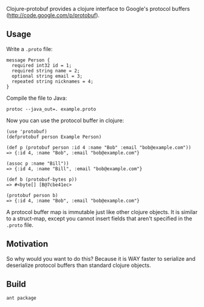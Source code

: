 Clojure-protobuf provides a clojure interface to Google's protocol buffers (http://code.google.com/p/protobuf).

## Usage

Write a `.proto` file:

    message Person {
      required int32 id = 1;
      required string name = 2;
      optional string email = 3;
      repeated string nicknames = 4;
    }

Compile the file to Java:

    protoc --java_out=. example.proto

Now you can use the protocol buffer in clojure:

    (use 'protobuf)
    (defprotobuf person Example Person)

    (def p (protobuf person :id 4 :name "Bob" :email "bob@example.com"))
    => {:id 4, :name "Bob", :email "bob@example.com"}

    (assoc p :name "Bill"))
    => {:id 4, :name "Bill", :email "bob@example.com"}

    (def b (protobuf-bytes p))
    => #<byte[] [B@7cbe41ec>

    (protobuf person b)
    => {:id 4, :name "Bob", :email "bob@example.com"}

A protocol buffer map is immutable just like other clojure objects. It is similar to a
struct-map, except you cannot insert fields that aren't specified in the `.proto` file.

## Motivation

So why would you want to do this? Because it is WAY faster to serialize and deserialize
protocol buffers than standard clojure objects.

## Build

    ant package